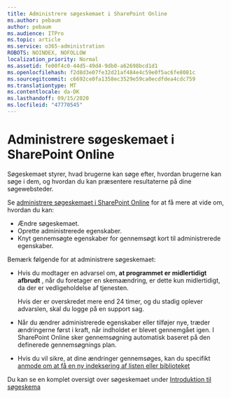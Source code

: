 ```yaml
---
title: Administrere søgeskemaet i SharePoint Online
ms.author: pebaum
author: pebaum
ms.audience: ITPro
ms.topic: article
ms.service: o365-administration
ROBOTS: NOINDEX, NOFOLLOW
localization_priority: Normal
ms.assetid: fe00f4c0-44d5-49d4-9db0-a62698bcd1d1
ms.openlocfilehash: f2d8d3e07fe32d21af484e4c59e0f5ac6fe8081c
ms.sourcegitcommit: c6692ce0fa1358ec3529e59ca0ecdfdea4cdc759
ms.translationtype: MT
ms.contentlocale: da-DK
ms.lasthandoff: 09/15/2020
ms.locfileid: "47770545"
---
```

# <a name="manage-search-schema-in-sharepoint-online"></a>Administrere søgeskemaet i SharePoint Online

Søgeskemaet styrer, hvad brugerne kan søge efter, hvordan brugerne kan søge i dem, og hvordan du kan præsentere resultaterne på dine søgewebsteder. 

Se [administrere søgeskemaet i SharePoint Online](https://docs.microsoft.com/sharepoint/manage-search-schema) for at få mere at vide om, hvordan du kan: 
- Ændre søgeskemaet.
- Oprette administrerede egenskaber.
- Knyt gennemsøgte egenskaber for gennemsøgt kort til administrerede egenskaber.

Bemærk følgende for at administrere søgeskemaet:

- Hvis du modtager en advarsel om, **at programmet er midlertidigt afbrudt** , når du foretager en skemaændring, er dette kun midlertidigt, da der er vedligeholdelse af tjenesten. 

    Hvis der er overskredet mere end 24 timer, og du stadig oplever advarslen, skal du logge på en support sag.
- Når du ændrer administrerede egenskaber eller tilføjer nye, træder ændringerne først i kraft, når indholdet er blevet gennemgået igen. I SharePoint Online sker gennemsøgning automatisk baseret på den definerede gennemsøgnings plan.
- Hvis du vil sikre, at dine ændringer gennemsøges, kan du specifikt [anmode om at få en ny indeksering af listen eller biblioteket](https://docs.microsoft.com/sharepoint/manage-search-schema#request-re-indexing-of-a-document-library-or-list) 

Du kan se en komplet oversigt over søgeskemaet under [Introduktion til søgeskema](https://blogs.technet.microsoft.com/tothesharepoint/2012/11/25/introducing-search-schema-for-sharepoint-2013/) 


